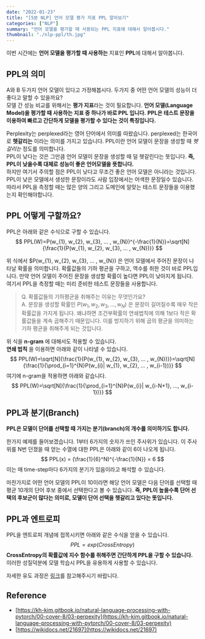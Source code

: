 ```yaml
---
date: "2022-01-23"
title: "[5분 NLP] 언어 모델 평가 지표 PPL 알아보기"
categories: ["NLP"]
summary: "언어 모델을 평가할 때 사용되는 PPL 지표에 대해서 알아봅시다."
thumbnail: "./nlp-ppl/th.jpg"
---
```

이번 시간에는 **언어 모델을 평가할 때 사용하는** 지표인 **PPL**에 대해서 알아봅니다.

## PPL의 의미
A와 B 두가지 언어 모델이 있다고 가정해봅시다. 두가지 중 어떤 언어 모델의 성능이 더 좋다고 말할 수 있을까요?  
모델 간 성능 비교를 위해서는 **평가 지표**라는 것이 필요합니다. **언어 모델(Language Model)을 평가할 때 사용하는 지표 중 하나가 바로 PPL 입니다.**
**PPL은 테스트 문장을 이용하여 빠르고 간단하게 모델을 평가할 수 있다는 것이 특징입니다.**

Perplexity는 perplexed라는 영어 단어에서 의미를 따왔습니다. perplexed는 한국어로 **헷갈리는** 이라는 의미를 가지고 있습니다.
PPL이란 언어 모델이 문장을 생성할 때 *헷갈리는* 정도를 의미합니다.  
PPL이 낮다는 것은 그만큼 언어 모델이 문장을 생성할 때 덜 헷갈린다는 뜻입니다. **즉, PPL이 낮을수록 대체로 성능이 좋은 언어모델을 뜻합니다.**  
하지만 여기서 주의할 점은 PPL이 낮다고 무조건 좋은 언어 모델은 아니라는 것입니다. PPL이 낮은 모델에서 생성한 문장이라도 사람 입장에서는 어색한 문장일수 있습니다. 따라서 PPL을 측정할 때는 많은 양의 그리고 도메인에 알맞는 테스트 문장들을 이용했는지 확인해야합니다.  



 

## PPL 어떻게 구할까요?
PPL은 아래와 같은 수식으로 구할 수 있습니다.
$$
PPL(W)=P(w_{1}, w_{2}, w_{3}, ... , w_{N})^{-\frac{1}{N}}=\sqrt[N]{\frac{1}{P(w_{1}, w_{2}, w_{3}, ... , w_{N})}}
$$

위 식에서 $P(w_{1}, w_{2}, w_{3}, ... , w_{N}) 은 언어 모델에서 주어진 문장이 나타날 확률을 의미합니다. 확률값들의 기하 평균을 구하고, 역수를 취한 것이 바로 PPL입니다. 
만약 언어 모델이 주어진 문장을 생성할 확률이 높다면 PPL이 낮아지게 됩니다. 여기서 PPL을 측정할 때는 미리 준비한 테스트 문장들을 사용합니다.     

> Q. 확률값들의 기하평균을 취해주는 이유는 무엇인가요?  
> A. 문장을 생성할 확률인 $P(w_{1}, w_{2}, w_{3}, ... , w_{N})$ 은 문장이 길어질수록 매우 작은 확률값을 가지게 됩니다. 왜냐하면 조건부확률의 연쇄법칙에 의해 1보다 작은 확률값들을 계속 곱해주기 때문입니다. 이를 방지하기 위해 곱의 평균을 의미하는 기하 평균을 취해주게 되는 것입니다.  

위 식을 **n-gram** 에 대해서도 적용할 수 있습니다.  
**연쇄 법칙** 을 이용하면 아래와 같이 나타낼 수 있습니다.
$$
PPL(W)=\sqrt[N]{\frac{1}{P(w_{1}, w_{2}, w_{3}, ... , w_{N})}}=\sqrt[N]{\frac{1}{\prod_{i=1}^{N}P(w_{i}| w_{1}, w_{2}, ... , w_{i-1})}}
$$
여기에 n-gram을 적용하면 아래와 같습니다.
$$
PPL(W)=\sqrt[N]{\frac{1}{\prod_{i=1}^{N}P(w_{i}| w_{i-N+1}, ..., w_{i-1})}}
$$


## PPL과 분기(Branch)
**PPL은 모델이 단어를 선택할 때 가지는 분기(branch)의 개수를 의미하기도 합니다.**

한가지 예제를 들어보겠습니다. 1부터 6가지의 숫자가 쓰인 주사위가 있습니다. 이 주사위를 N번 던졌을 때 얻는 수열에 대한 PPL은 아래와 같이 6이 나오게 됩니다.
$$
PPL(x) = (\frac{1}{6}^N)^{-\frac{1}{N}} = 6
$$
이는 매 time-step마다 6가지의 분기가 있음이라고 해석할 수 있습니다.

마찬가지로 어떤 언어 모델의 PPL이 10이라면 해당 언어 모델은 다음 단어를 선택할 때 평균 10개의 단어 후보 중에서 선택한다고 볼 수 있습니다.
**즉, PPL이 높을수록 단어 선택의 후보군이 많다는 의미로, 모델이 단어 선택을 헷갈리고 있다는 뜻입니다.**

## PPL과 엔트로피
PPL을 엔트로피 개념에 접목시키면 아래와 같은 수식을 얻을 수 있습니다.
$$
PPL = exp(CrossEntropy)
$$
**CrossEntropy의 확률값에 지수 함수를 취해주면 간단하게 PPL을 구할 수 있습니다.** 이러한 성질덕분에 모델 학습시 PPL을 유용하게 사용할 수 있습니다.  

자세한 유도 과정은 [링크](https://kh-kim.gitbook.io/natural-language-processing-with-pytorch/00-cover-8/03-perpexity#ppl-1)를 참고해주시기 바랍니다.

## Reference
- [https://kh-kim.gitbook.io/natural-language-processing-with-pytorch/00-cover-8/03-perpexity](https://kh-kim.gitbook.io/natural-language-processing-with-pytorch/00-cover-8/03-perpexity)
- [https://wikidocs.net/21697](https://wikidocs.net/21697)